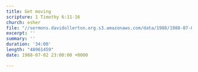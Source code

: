 ```yaml
---
title: Get moving
scripture: 1 Timothy 6:11-16
church: esher
file: "//sermons.davidollerton.org.s3.amazonaws.com/data/1988/1988-07-03.mp3"
excerpt: ''
summary: ''
duration: '34:00'
length: "48961459"
date: 1988-07-02 23:00:00 +0000

---
```


